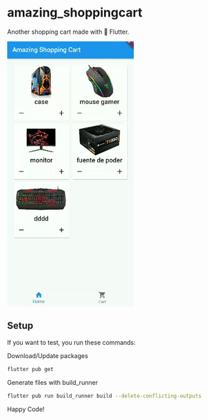 # amazing_shoppingcart

Another shopping cart made with :blue_heart: Flutter.

![demo](/screenshots/amazing_shoppingcart.gif)

## Setup

If you want to test, you run these commands:

Download/Update packages

```sh
flutter pub get
```

Generate files with build_runner

```sh
flutter pub run build_runner build --delete-conflicting-outputs
```

Happy Code!




